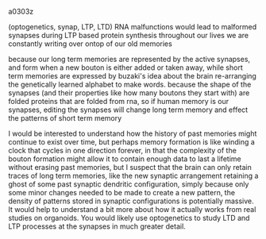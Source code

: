 a0303z

(optogenetics, synap, LTP, LTD)
RNA malfunctions would lead to malformed synapses during LTP based protein synthesis
throughout our lives we are constantly writing over ontop of our old memories

because our long term memories are represented by the active synapses, and form when a new bouton is either added or taken away, while short term memories are expressed by 
buzaki's idea about the brain re-arranging the genetically learned alphabet to make words. because the shape of the synapses (and their properties like how many boutons they start with) are folded proteins that are folded from rna, so if human memory is our synapses, editing the synapses will change long term memory and effect the patterns of short term memory

I would be interested to understand how the history of past memories might continue to exist over time, but perhaps memory formation is like winding a clock that cycles in one direction forever,  in that the complexity of the bouton formation might allow it to contain enough data to last a lifetime without erasing past memories, but I suspect that the brain can only retain traces of long term memories, like the new synaptic arrangement retaining a ghost of some past synaptic dendritic configuration, simply because only some minor changes needed to be made to create a new pattern, the density of patterns stored in synaptic configurations is potentially massive. It would help to understand a bit more about how it actually works from real studies on organoids. You would likely use optogenetics to study LTD and LTP processes at the synapses in much greater detail.
